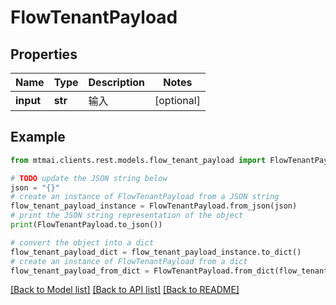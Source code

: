 # FlowTenantPayload


## Properties

Name | Type | Description | Notes
------------ | ------------- | ------------- | -------------
**input** | **str** | 输入 | [optional] 

## Example

```python
from mtmai.clients.rest.models.flow_tenant_payload import FlowTenantPayload

# TODO update the JSON string below
json = "{}"
# create an instance of FlowTenantPayload from a JSON string
flow_tenant_payload_instance = FlowTenantPayload.from_json(json)
# print the JSON string representation of the object
print(FlowTenantPayload.to_json())

# convert the object into a dict
flow_tenant_payload_dict = flow_tenant_payload_instance.to_dict()
# create an instance of FlowTenantPayload from a dict
flow_tenant_payload_from_dict = FlowTenantPayload.from_dict(flow_tenant_payload_dict)
```
[[Back to Model list]](../README.md#documentation-for-models) [[Back to API list]](../README.md#documentation-for-api-endpoints) [[Back to README]](../README.md)


